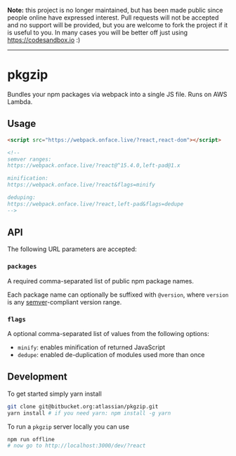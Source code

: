 **Note:** this project is no longer maintained, but has been made public since people online have expressed interest. Pull requests will not be accepted and no support will be provided, but you are welcome to fork the project if it is useful to you. In many cases you will be better off just using https://codesandbox.io :)

---

# pkgzip

Bundles your npm packages via webpack into a single JS file. Runs on AWS Lambda.

## Usage

```html
<script src="https://webpack.onface.live/?react,react-dom"></script>

<!--
semver ranges:
https://webpack.onface.live/?react@^15.4.0,left-pad@1.x

minification:
https://webpack.onface.live/?react&flags=minify

deduping:
https://webpack.onface.live/?react,left-pad&flags=dedupe
-->
```

## API

The following URL parameters are accepted:

### `packages`

A required comma-separated list of public npm package names.

Each package name can optionally be suffixed with `@version`, where `version` is any [semver](http://semver.org)-compliant version range.

### `flags`

A optional comma-separated list of values from the following options:

*   `minify`: enables minification of returned JavaScript
*   `dedupe`: enabled de-duplication of modules used more than once

## Development

To get started simply yarn install

```bash
git clone git@bitbucket.org:atlassian/pkgzip.git
yarn install # if you need yarn: npm install -g yarn
```

To run a `pkgzip` server locally you can use

```bash
npm run offline
# now go to http://localhost:3000/dev/?react
```
